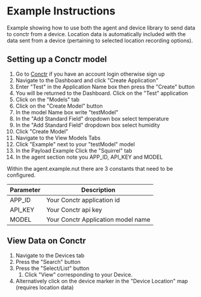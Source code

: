 # Example Instructions

Example showing how to use both the agent and device library to send data to conctr from a device.
Location data is automatically included with the data sent from a device (pertaining to selected location recording options).

## Setting up a Conctr model

1. Go to [Conctr](https://staging.conctr.com/signin) if you have an account login otherwise sign up
1. Navigate to the Dashboard and click "Create Application"
1. Enter "Test" in the Application Name box then press the "Create" button
1. You will be returned to the Dashboard. Click on the "Test" application
1. Click on the "Models" tab
1. Click on the "Create Model" button
1. In the model Name box write "testModel"
1. In the "Add Standard Field" dropdown box select temperature
1. In the "Add Standard Field" dropdown box select humidity
1. Click "Create Model"
1. Navigate to the View Models Tabs
1. Click "Example" next to your "testModel" model
1. In the Payload Example Click the "Squirrel" tab
1. In the agent section note you APP_ID, API_KEY and MODEL   

Within the agent.example.nut there are 3 constants that need to be configured.

Parameter      | Description
-------------- | -----------
APP_ID         | Your Conctr application id       
API_KEY        | Your Conctr api key
MODEL          | Your Conctr Application model name


## View Data on Conctr

1. Navigate to the Devices tab
1. Press the "Search" button
1. Press the "Select/List" button
    1. Click "View" corresponding to your Device.
1. Alternatively click on the device marker in the "Device Location" map (requires location data)
